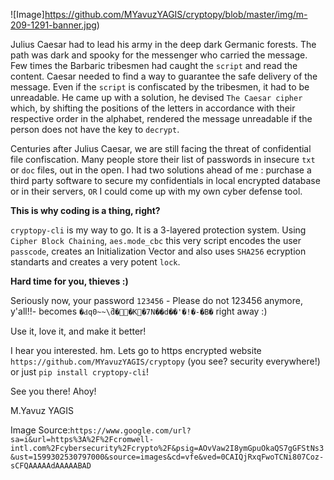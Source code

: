 

 ![Image]https://github.com/MYavuzYAGIS/cryptopy/blob/master/img/m-209-1291-banner.jpg)
 

 
 


Julius Caesar had to lead his army in the deep dark Germanic forests. The path was dark and spooky for the messenger
who carried the message. Few times the Barbaric tribesmen had caught the `script` and read the content. Caesar
needed to find a way to guarantee the safe delivery of the message. Even if the `script` is
confiscated by the tribesmen, it had to be unreadable. He came up with a solution, he devised `The Caesar cipher` which, 
by shifting the positions of the letters in accordance with their respective order in the alphabet, rendered the message unreadable 
if the person does not have the key to `decrypt`.


Centuries after Julius Caesar, we are still facing the threat of confidential file confiscation. 
Many people store their list of passwords in insecure `txt` or `doc` files, out in the open.
I had two solutions ahead of me : purchase a third party software to secure my confidentials
in local encrypted database or in their servers, `OR` I could come up with my own cyber defense tool.

**This is why coding is a thing, right?**

`cryptopy-cli` is my way to go. It is a 3-layered protection system. Using `Cipher Block Chaining`, `aes.mode_cbc`
this very script encodes the user `passcode`, creates an Initialization Vector and also uses `SHA256` ecryption standarts
and creates a very potent `lock`. 

**Hard time for you, thieves :)**


Seriously now, your password `123456` - Please do not 123456 anymore, y'all!!- becomes `�Ԁq0~~\ƌ��K�7N��d��'�!�-�B�` right away :)



Use it, love it, and make it better!



I hear you interested. hm. Lets go to https encrypted website `https://github.com/MYavuzYAGIS/cryptopy` (you see? security everywhere!) or just
`pip install cryptopy-cli`!


See you there! Ahoy!


M.Yavuz YAGIS





Image Source:`https://www.google.com/url?sa=i&url=https%3A%2F%2Fcromwell-intl.com%2Fcybersecurity%2Fcrypto%2F&psig=AOvVaw2I8ymGpuOkaQS7gGFStNs3&ust=1599302530797000&source=images&cd=vfe&ved=0CAIQjRxqFwoTCNi807Coz-sCFQAAAAAdAAAAABAD`
